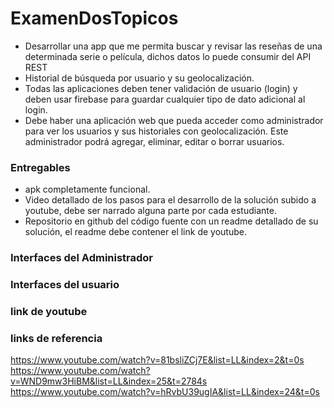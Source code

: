# ExamenDosTopicos
- Desarrollar una app que me permita buscar y revisar las reseñas de una determinada serie o película, dichos datos lo puede consumir  del API REST
- Historial de búsqueda por usuario y su geolocalización.
- Todas las aplicaciones deben tener validación de usuario (login) y deben usar firebase para guardar cualquier tipo de dato         adicional al login.
- Debe haber una aplicación web que pueda acceder como administrador para ver los usuarios
  y sus historiales con geolocalización. Este administrador podrá agregar, eliminar, editar o
 borrar usuarios.
### Entregables
- apk completamente funcional.
- Video detallado de los pasos para el desarrollo de la solución subido a youtube, debe ser
  narrado alguna parte por cada estudiante.
- Repositorio en github del código fuente con un readme detallado de su solución, el readme
  debe contener el link de youtube.
### Interfaces del Administrador
### Interfaces del usuario
### link de youtube
### links de referencia
https://www.youtube.com/watch?v=81bsliZCj7E&list=LL&index=2&t=0s
https://www.youtube.com/watch?v=WND9mw3HiBM&list=LL&index=25&t=2784s
https://www.youtube.com/watch?v=hRvbU39ugIA&list=LL&index=24&t=0s
 
